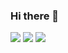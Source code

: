 ### Hi there 👋

<!--
**deok2kim/deok2kim** is a ✨ _special_ ✨ repository because its `README.md` (this file) appears on your GitHub profile.

Here are some ideas to get you started:

- 🔭 I’m currently working on ...
- 🌱 I’m currently learning ...
- 👯 I’m looking to collaborate on ...
- 🤔 I’m looking for help with ...
- 💬 Ask me about ...
- 📫 How to reach me: ...
- 😄 Pronouns: ...
- ⚡ Fun fact: ...
-->


<!-- 본문에 뱃지 넣기 -->
<img src="https://img.shields.io/badge/JavaScript-F7DF1E?style=for-the-badge&logo=JavaScriipt&logoColor=white"> <img src="https://img.shields.io/badge/React-61DAFB?style=for-the-badge&logo=React&logoColor=white"> <img src="https://img.shields.io/badge/Node.js-339933?style=for-the-badge&logo=Node.js&logoColor=white">


